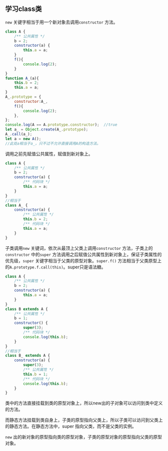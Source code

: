 ## 学习class类

`new` 关键字相当于用一个新对象去调用`constructor` 方法。
```javascript
class A {
    /** 公共属性 */
    b = 2;
    constructor(a) {
        this.a = a;
    }
    f(){
        console.log(2);
    }
}
function A_(a){
    this.b = 2;
    this.a = a;
}
A_.prototype = {
    constructor:A_,
    f(){
        console.log(2);
    },
};
console.log(A == A.prototype.constructor);  //true
let a_ = Object.create(A_.prototype);
A_.call(a_);
let a = new A();
//此处a相当于a_，只不过不允许直接调用A的构造方法。
```

调用之前先赋值公共属性，赋值到新对象上。
```javascript
class A {
    /** 公共属性 */
    b = 2;
    constructor(a) {
        /** 代码块 */
        this.a = a;
    }
}
//相当于
class A_ {
    constructor(a) {
        /** 公共属性 */
        this.b = 2;
        /** 代码块 */
        this.a = a;
    }
}
```

子类调用`new` 关键词，依次从最顶上父类上调用`constructor` 方法，子类上的`constructor` 中的`super` 方法调用之后赋值公共属性到新对象上，保证子类属性的优先级，`super` 关键字相当于父类的原型对象。`super.f()` 方法相当于父类原型上的`A.prototype.f.call(this)`。super只是语法糖。
```javascript
class A {
    /** 公共属性 */
    b = 2;
    constructor(a) {
        this.a = a;
    }
}
class B extends A {
    /** 公共属性 */
    b = 1;
    constructor() {
        super(3);
        /** 代码块 */
        console.log(this.b);
    }
}
//相当于
class B_ extends A {
    constructor(a) {
        super(3);
        /** 公共属性 */
        this.b = 1;
        /** 代码块 */
        console.log(this.b);
    }
}
```

类中的方法直接挂载到类的原型对象上，所以new出的子对象可以访问到类中定义的方法。

而静态方法挂载到类自身上，子类的原型指向父类上，所以子类可以访问到父类上的静态方法。在静态方法中，super 指向父类，而不是父类的实例。

`new` 出的新对象的原型指向类的原型对象，子类的原型对象的原型指向父类的原型对象。